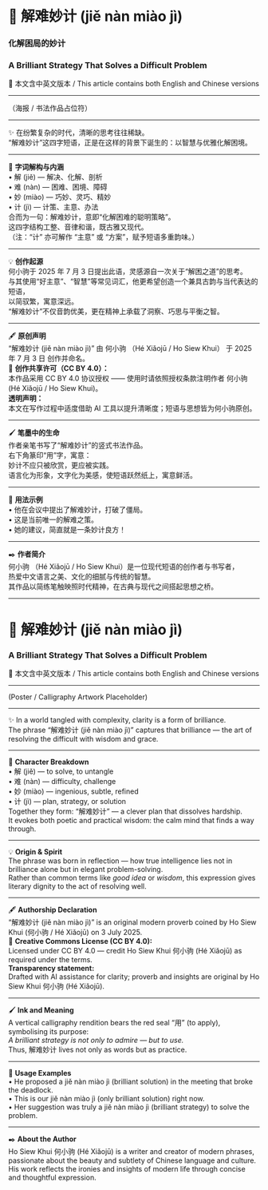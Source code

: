 <!-- 
[Metadata]
title: "📜 解难妙计 (jiě nàn miào jì)"
author: Ho Siew Khui (何小驹 Hé Xiǎojū)
license: CC-BY-4.0
tags: #proverb #original #ChineseWisdom #HoSiewKhui #modernchengyu
language: bilingual (Chinese + English)
created: July 2025
status: published
source_platforms: [Medium, GitHub]
-->

# 📜 解难妙计 (jiě nàn miào jì)  
### 化解困局的妙计  
### A Brilliant Strategy That Solves a Difficult Problem  

📜 本文含中英文版本 / This article contains both English and Chinese versions
________________________________________  

（海报 / 书法作品占位符）  
________________________________________  

✨ 在纷繁复杂的时代，清晰的思考往往稀缺。  
“解难妙计”这四字短语，正是在这样的背景下诞生的：以智慧与优雅化解困境。  
________________________________________  

📖 **字词解构与内涵**  
• 解 (jiě) — 解决、化解、剖析  
• 难 (nàn) — 困难、困境、障碍  
• 妙 (miào) — 巧妙、灵巧、精妙  
• 计 (jì) — 计策、主意、办法  
合而为一句：解难妙计，意即“化解困难的聪明策略”。  
这四字结构工整、音律和谐，既古雅又现代。  
（注：“计” 亦可解作 “主意” 或 “方案”，赋予短语多重韵味。）  
________________________________________  

💡 **创作起源**  
何小驹于 2025 年 7 月 3 日提出此语，灵感源自一次关于“解困之道”的思考。  
与其使用“好主意”、“智慧”等常见词汇，他更希望创造一个兼具古韵与当代表达的短语，  
以简驭繁，寓意深远。  
“解难妙计”不仅音韵优美，更在精神上承载了洞察、巧思与平衡之智。  
________________________________________  

🖋️ **原创声明**  
“解难妙计 (jiě nàn miào jì)” 由 何小驹 （Hé Xiǎojū / Ho Siew Khui） 于 2025 年 7 月 3 日 创作并命名。  
🌿 **创作共享许可（CC BY 4.0）：**  
本作品采用 CC BY 4.0 协议授权 —— 使用时请依照授权条款注明作者 何小驹 (Hé Xiǎojū / Ho Siew Khui)。  
**透明声明：**  
本文在写作过程中适度借助 AI 工具以提升清晰度；短语与思想皆为何小驹原创。  
________________________________________  

🖌️ **笔墨中的生命**  
作者亲笔书写了“解难妙计”的竖式书法作品。  
右下角篆印“用”字，寓意：  
妙计不应只被欣赏，更应被实践。  
语言化为形象，文字化为美感，使短语跃然纸上，寓意鲜活。  
________________________________________  

🧭 **用法示例**  
• 他在会议中提出了解难妙计，打破了僵局。  
• 这是当前唯一的解难之策。  
• 她的建议，简直就是一条妙计良方！  
________________________________________  

✒️ **作者简介**  
何小驹 （Hé Xiǎojū / Ho Siew Khui）是一位现代短语的创作者与书写者，  
热爱中文语言之美、文化的细腻与传统的智慧。  
其作品以简练笔触映照时代精神，在古典与现代之间搭起思想之桥。  
________________________________________  

# 📜 解难妙计 (jiě nàn miào jì)  
### A Brilliant Strategy That Solves a Difficult Problem  

📜 本文含中英文版本 / This article contains both English and Chinese versions
________________________________________  

(Poster / Calligraphy Artwork Placeholder)  
________________________________________  

✨ In a world tangled with complexity, clarity is a form of brilliance.  
The phrase “解难妙计 (jiě nàn miào jì)” captures that brilliance — the art of resolving the difficult with wisdom and grace.  
________________________________________  

📖 **Character Breakdown**  
• 解 (jiě) — to solve, to untangle  
• 难 (nàn) — difficulty, challenge  
• 妙 (miào) — ingenious, subtle, refined  
• 计 (jì) — plan, strategy, or solution  
Together they form: “解难妙计” — a clever plan that dissolves hardship.  
It evokes both poetic and practical wisdom: the calm mind that finds a way through.  
________________________________________  

💡 **Origin & Spirit**  
The phrase was born in reflection — how true intelligence lies not in brilliance alone but in elegant problem-solving.  
Rather than common terms like *good idea* or *wisdom*, this expression gives literary dignity to the act of resolving well.  
________________________________________  

🖋️ **Authorship Declaration**  
“解难妙计 (jiě nàn miào jì)” is an original modern proverb coined by Ho Siew Khui (何小驹 / Hé Xiǎojū) on 3 July 2025.  
🌿 **Creative Commons License (CC BY 4.0):**  
Licensed under CC BY 4.0 — credit Ho Siew Khui 何小驹 (Hé Xiǎojū) as required under the terms.  
**Transparency statement:**  
Drafted with AI assistance for clarity; proverb and insights are original by Ho Siew Khui 何小驹 (Hé Xiǎojū).  
________________________________________  

🖌️ **Ink and Meaning**  
A vertical calligraphy rendition bears the red seal “用” (to apply), symbolising its purpose:  
*A brilliant strategy is not only to admire — but to use.*  
Thus, 解难妙计 lives not only as words but as practice.  
________________________________________  

🧭 **Usage Examples**  
• He proposed a jiě nàn miào jì (brilliant solution) in the meeting that broke the deadlock.  
• This is our jiě nàn miào jì (only brilliant solution) right now.  
• Her suggestion was truly a jiě nàn miào jì (brilliant strategy) to solve the problem.  
________________________________________  

✒️ **About the Author**  
Ho Siew Khui 何小驹 (Hé Xiǎojū) is a writer and creator of modern phrases, passionate about the beauty and subtlety of Chinese language and culture.  
His work reflects the ironies and insights of modern life through concise and thoughtful expression.  
